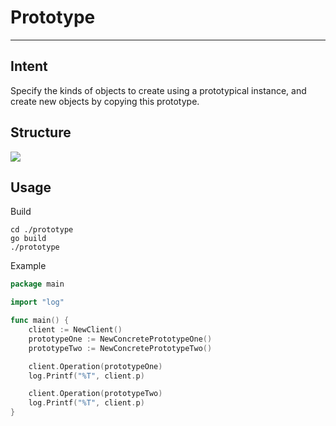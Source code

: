 # Prototype

---

## Intent

Specify the kinds of objects to create using a prototypical instance, and 
create new objects by copying this prototype.

## Structure

<img src="https://docs.google.com/drawings/d/e/2PACX-1vS9UoxTJZxoemXIECZumJDuwK9v-sdgoi-13YETQkxvYk6nurXOCkvSFKLGxWTYI7RN6RZQvGDmNNjN/pub?w=960&amp;h=720">

## Usage

Build

```
cd ./prototype
go build
./prototype
```

Example

```go
package main

import "log"

func main() {
	client := NewClient()
	prototypeOne := NewConcretePrototypeOne()
	prototypeTwo := NewConcretePrototypeTwo()

	client.Operation(prototypeOne)
	log.Printf("%T", client.p)

	client.Operation(prototypeTwo)
	log.Printf("%T", client.p)
}
```
